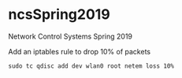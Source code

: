 # ncsSpring2019
Network Control Systems Spring 2019

Add an iptables rule to drop 10% of packets
```
sudo tc qdisc add dev wlan0 root netem loss 10%

```
